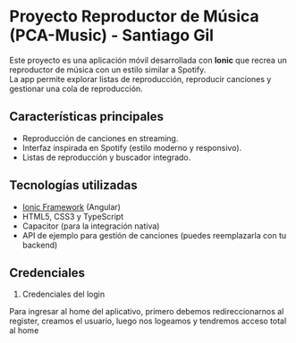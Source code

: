 # Proyecto Reproductor de Música (PCA-Music) - Santiago Gil

Este proyecto es una aplicación móvil desarrollada con **Ionic** que recrea un reproductor de música con un estilo similar a Spotify.  
La app permite explorar listas de reproducción, reproducir canciones y gestionar una cola de reproducción.

## Características principales

- Reproducción de canciones en streaming.
- Interfaz inspirada en Spotify (estilo moderno y responsivo).
- Listas de reproducción y buscador integrado.

## Tecnologías utilizadas

- [Ionic Framework](https://ionicframework.com/) (Angular)
- HTML5, CSS3 y TypeScript
- Capacitor (para la integración nativa)
- API de ejemplo para gestión de canciones (puedes reemplazarla con tu backend)

## Credenciales

1. Credenciales del login

Para ingresar al home del aplicativo, primero debemos redireccionarnos al register, 
creamos el usuario, luego nos logeamos y tendremos acceso total al home
